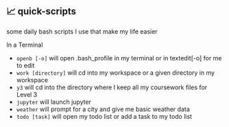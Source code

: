 ## 📈 quick-scripts 
some daily bash scripts I use that make my life easier

In a Terminal   
* ```openb [-o]``` will open .bash_profile in my terminal or in textedit[-o] for me to edit
* ```work [directory]``` will cd into my workspace or a given directory in my workspace
* ```y3``` will cd into the directory where I keep all my coursework files for Level 3
* ```jupyter``` will launch jupyter
* ```weather``` will prompt for a city and give me basic weather data
* ```todo [task]``` will open my todo list or add a task to my todo list

